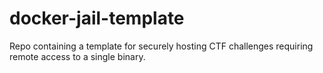 # docker-jail-template
Repo containing a template for securely hosting CTF challenges requiring remote access to a single binary.
